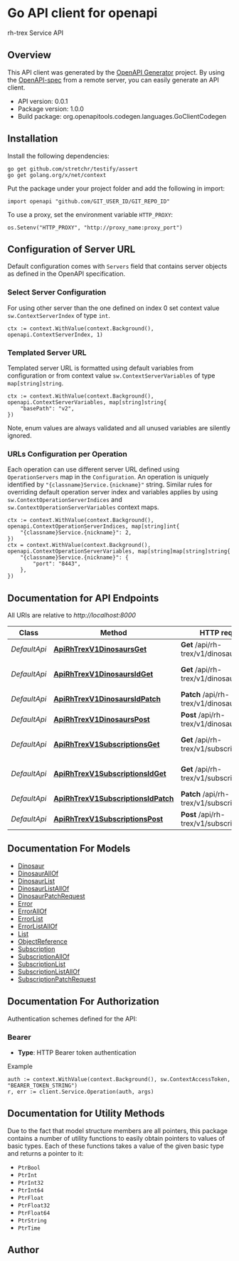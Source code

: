 # Go API client for openapi

rh-trex Service API

## Overview
This API client was generated by the [OpenAPI Generator](https://openapi-generator.tech) project.  By using the [OpenAPI-spec](https://www.openapis.org/) from a remote server, you can easily generate an API client.

- API version: 0.0.1
- Package version: 1.0.0
- Build package: org.openapitools.codegen.languages.GoClientCodegen

## Installation

Install the following dependencies:

```shell
go get github.com/stretchr/testify/assert
go get golang.org/x/net/context
```

Put the package under your project folder and add the following in import:

```golang
import openapi "github.com/GIT_USER_ID/GIT_REPO_ID"
```

To use a proxy, set the environment variable `HTTP_PROXY`:

```golang
os.Setenv("HTTP_PROXY", "http://proxy_name:proxy_port")
```

## Configuration of Server URL

Default configuration comes with `Servers` field that contains server objects as defined in the OpenAPI specification.

### Select Server Configuration

For using other server than the one defined on index 0 set context value `sw.ContextServerIndex` of type `int`.

```golang
ctx := context.WithValue(context.Background(), openapi.ContextServerIndex, 1)
```

### Templated Server URL

Templated server URL is formatted using default variables from configuration or from context value `sw.ContextServerVariables` of type `map[string]string`.

```golang
ctx := context.WithValue(context.Background(), openapi.ContextServerVariables, map[string]string{
	"basePath": "v2",
})
```

Note, enum values are always validated and all unused variables are silently ignored.

### URLs Configuration per Operation

Each operation can use different server URL defined using `OperationServers` map in the `Configuration`.
An operation is uniquely identified by `"{classname}Service.{nickname}"` string.
Similar rules for overriding default operation server index and variables applies by using `sw.ContextOperationServerIndices` and `sw.ContextOperationServerVariables` context maps.

```golang
ctx := context.WithValue(context.Background(), openapi.ContextOperationServerIndices, map[string]int{
	"{classname}Service.{nickname}": 2,
})
ctx = context.WithValue(context.Background(), openapi.ContextOperationServerVariables, map[string]map[string]string{
	"{classname}Service.{nickname}": {
		"port": "8443",
	},
})
```

## Documentation for API Endpoints

All URIs are relative to *http://localhost:8000*

Class | Method | HTTP request | Description
------------ | ------------- | ------------- | -------------
*DefaultApi* | [**ApiRhTrexV1DinosaursGet**](docs/DefaultApi.md#apirhtrexv1dinosaursget) | **Get** /api/rh-trex/v1/dinosaurs | Returns a list of dinosaurs
*DefaultApi* | [**ApiRhTrexV1DinosaursIdGet**](docs/DefaultApi.md#apirhtrexv1dinosaursidget) | **Get** /api/rh-trex/v1/dinosaurs/{id} | Get an dinosaur by id
*DefaultApi* | [**ApiRhTrexV1DinosaursIdPatch**](docs/DefaultApi.md#apirhtrexv1dinosaursidpatch) | **Patch** /api/rh-trex/v1/dinosaurs/{id} | Update an dinosaur
*DefaultApi* | [**ApiRhTrexV1DinosaursPost**](docs/DefaultApi.md#apirhtrexv1dinosaurspost) | **Post** /api/rh-trex/v1/dinosaurs | Create a new dinosaur
*DefaultApi* | [**ApiRhTrexV1SubscriptionsGet**](docs/DefaultApi.md#apirhtrexv1subscriptionsget) | **Get** /api/rh-trex/v1/subscriptions | Returns a list of subscriptions
*DefaultApi* | [**ApiRhTrexV1SubscriptionsIdGet**](docs/DefaultApi.md#apirhtrexv1subscriptionsidget) | **Get** /api/rh-trex/v1/subscriptions/{id} | Get an subscription by id
*DefaultApi* | [**ApiRhTrexV1SubscriptionsIdPatch**](docs/DefaultApi.md#apirhtrexv1subscriptionsidpatch) | **Patch** /api/rh-trex/v1/subscriptions/{id} | Update an subscription
*DefaultApi* | [**ApiRhTrexV1SubscriptionsPost**](docs/DefaultApi.md#apirhtrexv1subscriptionspost) | **Post** /api/rh-trex/v1/subscriptions | Create a new subscription


## Documentation For Models

 - [Dinosaur](docs/Dinosaur.md)
 - [DinosaurAllOf](docs/DinosaurAllOf.md)
 - [DinosaurList](docs/DinosaurList.md)
 - [DinosaurListAllOf](docs/DinosaurListAllOf.md)
 - [DinosaurPatchRequest](docs/DinosaurPatchRequest.md)
 - [Error](docs/Error.md)
 - [ErrorAllOf](docs/ErrorAllOf.md)
 - [ErrorList](docs/ErrorList.md)
 - [ErrorListAllOf](docs/ErrorListAllOf.md)
 - [List](docs/List.md)
 - [ObjectReference](docs/ObjectReference.md)
 - [Subscription](docs/Subscription.md)
 - [SubscriptionAllOf](docs/SubscriptionAllOf.md)
 - [SubscriptionList](docs/SubscriptionList.md)
 - [SubscriptionListAllOf](docs/SubscriptionListAllOf.md)
 - [SubscriptionPatchRequest](docs/SubscriptionPatchRequest.md)


## Documentation For Authorization


Authentication schemes defined for the API:
### Bearer

- **Type**: HTTP Bearer token authentication

Example

```golang
auth := context.WithValue(context.Background(), sw.ContextAccessToken, "BEARER_TOKEN_STRING")
r, err := client.Service.Operation(auth, args)
```


## Documentation for Utility Methods

Due to the fact that model structure members are all pointers, this package contains
a number of utility functions to easily obtain pointers to values of basic types.
Each of these functions takes a value of the given basic type and returns a pointer to it:

* `PtrBool`
* `PtrInt`
* `PtrInt32`
* `PtrInt64`
* `PtrFloat`
* `PtrFloat32`
* `PtrFloat64`
* `PtrString`
* `PtrTime`

## Author



